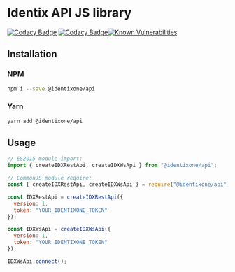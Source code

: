 # Identix API JS library

[![Codacy Badge](https://api.codacy.com/project/badge/Grade/0c691ea7857242bba211b90124027b19)](https://app.codacy.com/app/sunsetninja_2/identix-api-lib-js?utm_source=github.com&utm_medium=referral&utm_content=identixone/identix-api-lib-js&utm_campaign=Badge_Grade_Dashboard)
[![Codacy Badge](https://api.codacy.com/project/badge/Grade/2ca94b81ca2a4bc5a57d5b8afa38d60d)](https://app.codacy.com/app/sunsetninja/identix-api-lib-js?utm_source=github.com&utm_medium=referral&utm_content=identixone/identix-api-lib-js&utm_campaign=Badge_Grade_Dashboard)[![Known Vulnerabilities](https://snyk.io/test/github/identixone/identix-api-lib-js/badge.svg?targetFile=package.json)](https://snyk.io/test/github/identixone/identix-api-lib-js?targetFile=package.json)

## Installation

### NPM

```bash
npm i --save @identixone/api
```

### Yarn

```bash
yarn add @identixone/api
```

## Usage

```js
// ES2015 module import:
import { createIDXRestApi, createIDXWsApi } from "@identixone/api";

// CommonJS module require:
const { createIDXRestApi, createIDXWsApi } = require("@identixone/api");

const IDXRestApi = createIDXRestApi({
  version: 1,
  token: "YOUR_IDENTIXONE_TOKEN"
});

const IDXWsApi = createIDXWsApi({
  version: 1,
  token: "YOUR_IDENTIXONE_TOKEN"
});

IDXWsApi.connect();
```
